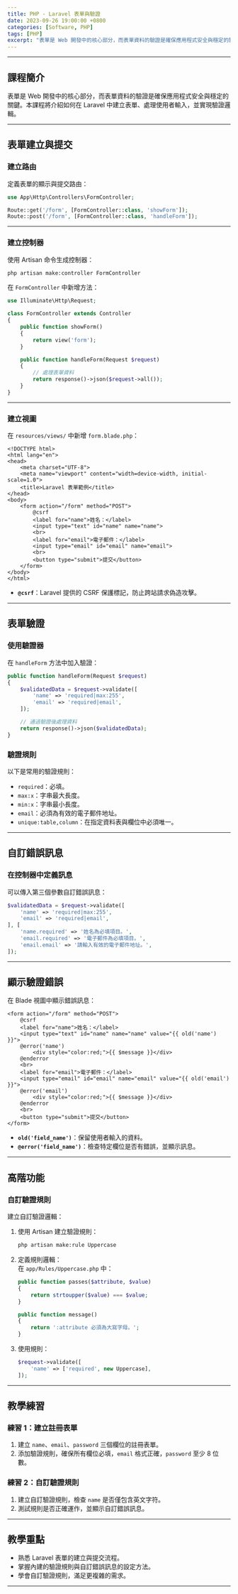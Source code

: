 ```yaml
---
title: PHP - Laravel 表單與驗證
date: 2023-09-26 19:00:00 +0800
categories: [Software, PHP]
tags: [PHP] 
excerpt: "表單是 Web 開發中的核心部分，而表單資料的驗證是確保應用程式安全與穩定的關鍵。本課程將介紹如何在 Laravel 中建立表單、處理使用者輸入，並實現驗證邏輯。"
---
```


---

## 課程簡介  
表單是 Web 開發中的核心部分，而表單資料的驗證是確保應用程式安全與穩定的關鍵。本課程將介紹如何在 Laravel 中建立表單、處理使用者輸入，並實現驗證邏輯。

---

## 表單建立與提交  

### 建立路由  
定義表單的顯示與提交路由：  
```php
use App\Http\Controllers\FormController;

Route::get('/form', [FormController::class, 'showForm']);
Route::post('/form', [FormController::class, 'handleForm']);
```

---

### 建立控制器  
使用 Artisan 命令生成控制器：  
```bash
php artisan make:controller FormController
```

在 `FormController` 中新增方法：  
```php
use Illuminate\Http\Request;

class FormController extends Controller
{
    public function showForm()
    {
        return view('form');
    }

    public function handleForm(Request $request)
    {
        // 處理表單資料
        return response()->json($request->all());
    }
}
```

---

### 建立視圖  
在 `resources/views/` 中新增 `form.blade.php`：  
```blade
<!DOCTYPE html>
<html lang="en">
<head>
    <meta charset="UTF-8">
    <meta name="viewport" content="width=device-width, initial-scale=1.0">
    <title>Laravel 表單範例</title>
</head>
<body>
    <form action="/form" method="POST">
        @csrf
        <label for="name">姓名：</label>
        <input type="text" id="name" name="name">
        <br>
        <label for="email">電子郵件：</label>
        <input type="email" id="email" name="email">
        <br>
        <button type="submit">提交</button>
    </form>
</body>
</html>
```

- **`@csrf`**：Laravel 提供的 CSRF 保護標記，防止跨站請求偽造攻擊。  

---

## 表單驗證  

### 使用驗證器  
在 `handleForm` 方法中加入驗證：  
```php
public function handleForm(Request $request)
{
    $validatedData = $request->validate([
        'name' => 'required|max:255',
        'email' => 'required|email',
    ]);

    // 通過驗證後處理資料
    return response()->json($validatedData);
}
```

### 驗證規則  
以下是常用的驗證規則：  
- `required`：必填。  
- `max:x`：字串最大長度。  
- `min:x`：字串最小長度。  
- `email`：必須為有效的電子郵件地址。  
- `unique:table,column`：在指定資料表與欄位中必須唯一。  

---

## 自訂錯誤訊息  

### 在控制器中定義訊息  
可以傳入第三個參數自訂錯誤訊息：  
```php
$validatedData = $request->validate([
    'name' => 'required|max:255',
    'email' => 'required|email',
], [
    'name.required' => '姓名為必填項目。',
    'email.required' => '電子郵件為必填項目。',
    'email.email' => '請輸入有效的電子郵件地址。',
]);
```

---

## 顯示驗證錯誤  

在 Blade 視圖中顯示錯誤訊息：  
```blade
<form action="/form" method="POST">
    @csrf
    <label for="name">姓名：</label>
    <input type="text" id="name" name="name" value="{{ old('name') }}">
    @error('name')
        <div style="color:red;">{{ $message }}</div>
    @enderror
    <br>
    <label for="email">電子郵件：</label>
    <input type="email" id="email" name="email" value="{{ old('email') }}">
    @error('email')
        <div style="color:red;">{{ $message }}</div>
    @enderror
    <br>
    <button type="submit">提交</button>
</form>
```

- **`old('field_name')`**：保留使用者輸入的資料。  
- **`@error('field_name')`**：檢查特定欄位是否有錯誤，並顯示訊息。  

---

## 高階功能  

### 自訂驗證規則  
建立自訂驗證邏輯：  
1. 使用 Artisan 建立驗證規則：  
   ```bash
   php artisan make:rule Uppercase
   ```

2. 定義規則邏輯：  
   在 `app/Rules/Uppercase.php` 中：  
   ```php
   public function passes($attribute, $value)
   {
       return strtoupper($value) === $value;
   }

   public function message()
   {
       return ':attribute 必須為大寫字母。';
   }
   ```

3. 使用規則：  
   ```php
   $request->validate([
       'name' => ['required', new Uppercase],
   ]);
   ```

---

## 教學練習  

### 練習 1：建立註冊表單  
1. 建立 `name`、`email`、`password` 三個欄位的註冊表單。  
2. 添加驗證規則，確保所有欄位必填，`email` 格式正確，`password` 至少 8 位數。  

### 練習 2：自訂驗證規則  
1. 建立自訂驗證規則，檢查 `name` 是否僅包含英文字符。  
2. 測試規則是否正確運作，並顯示自訂錯誤訊息。  

---

## 教學重點  
- 熟悉 Laravel 表單的建立與提交流程。  
- 掌握內建的驗證規則與自訂錯誤訊息的設定方法。  
- 學會自訂驗證規則，滿足更複雜的需求。  

---
